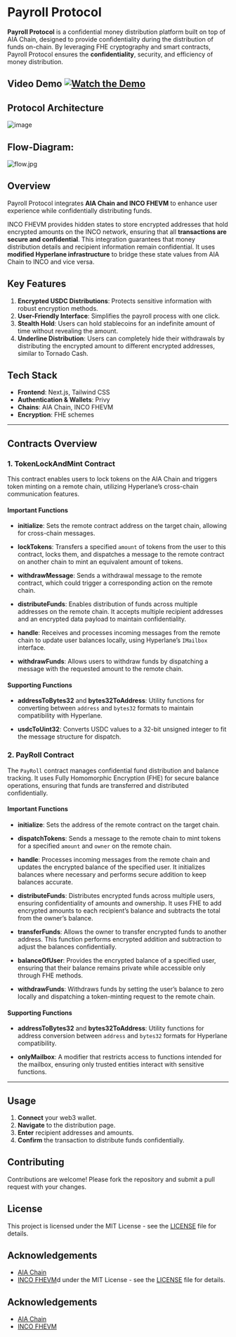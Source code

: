 # Payroll Protocol

**Payroll Protocol** is a confidential money distribution platform built on top of AIA Chain, designed to provide confidentiality during the distribution of funds on-chain. By leveraging FHE cryptography and smart contracts, Payroll Protocol ensures the **confidentiality**, security, and efficiency of money distribution.

## Video Demo [![Watch the Demo](https://img.youtube.com/vi/JWXaH_IXKAc/0.jpg)](https://youtu.be/JWXaH_IXKAc)

## Protocol Architecture 
![image](https://github.com/TechieeGeeeks/PayRoll_Protocol/assets/99035115/f47981a2-395b-4c38-9f6b-47addb97732d)

## Flow-Diagram:
![flow.jpg](https://cdn.dorahacks.io/static/files/190774c66d9b0c61478004b4beda3ee1.jpg)

## Overview
Payroll Protocol integrates **AIA Chain and INCO FHEVM** to enhance user experience while confidentially distributing funds.

INCO FHEVM provides hidden states to store encrypted addresses that hold encrypted amounts on the INCO network, ensuring that all **transactions are secure and confidential**. This integration guarantees that money distribution details and recipient information remain confidential. It uses **modified Hyperlane infrastructure** to bridge these state values from AIA Chain to INCO and vice versa.

## Key Features
1. **Encrypted USDC Distributions**: Protects sensitive information with robust encryption methods.
2. **User-Friendly Interface**: Simplifies the payroll process with one click.
3. **Stealth Hold**: Users can hold stablecoins for an indefinite amount of time without revealing the amount.
4. **Underline Distribution**: Users can completely hide their withdrawals by distributing the encrypted amount to different encrypted addresses, similar to Tornado Cash.

## Tech Stack
- **Frontend**: Next.js, Tailwind CSS
- **Authentication & Wallets**: Privy
- **Chains**: AIA Chain, INCO FHEVM
- **Encryption**: FHE schemes

---

## Contracts Overview

### 1. TokenLockAndMint Contract

This contract enables users to lock tokens on the AIA Chain and triggers token minting on a remote chain, utilizing Hyperlane’s cross-chain communication features.

#### Important Functions

- **initialize**: Sets the remote contract address on the target chain, allowing for cross-chain messages.
  
- **lockTokens**: Transfers a specified `amount` of tokens from the user to this contract, locks them, and dispatches a message to the remote contract on another chain to mint an equivalent amount of tokens.

- **withdrawMessage**: Sends a withdrawal message to the remote contract, which could trigger a corresponding action on the remote chain.

- **distributeFunds**: Enables distribution of funds across multiple addresses on the remote chain. It accepts multiple recipient addresses and an encrypted data payload to maintain confidentiality.

- **handle**: Receives and processes incoming messages from the remote chain to update user balances locally, using Hyperlane’s `IMailbox` interface.

- **withdrawFunds**: Allows users to withdraw funds by dispatching a message with the requested amount to the remote chain.

#### Supporting Functions

- **addressToBytes32** and **bytes32ToAddress**: Utility functions for converting between `address` and `bytes32` formats to maintain compatibility with Hyperlane.

- **usdcToUint32**: Converts USDC values to a 32-bit unsigned integer to fit the message structure for dispatch.

### 2. PayRoll Contract

The `PayRoll` contract manages confidential fund distribution and balance tracking. It uses Fully Homomorphic Encryption (FHE) for secure balance operations, ensuring that funds are transferred and distributed confidentially.

#### Important Functions

- **initialize**: Sets the address of the remote contract on the target chain.

- **dispatchTokens**: Sends a message to the remote chain to mint tokens for a specified `amount` and `owner` on the remote chain.

- **handle**: Processes incoming messages from the remote chain and updates the encrypted balance of the specified user. It initializes balances where necessary and performs secure addition to keep balances accurate.

- **distributeFunds**: Distributes encrypted funds across multiple users, ensuring confidentiality of amounts and ownership. It uses FHE to add encrypted amounts to each recipient’s balance and subtracts the total from the owner’s balance.

- **transferFunds**: Allows the owner to transfer encrypted funds to another address. This function performs encrypted addition and subtraction to adjust the balances confidentially.

- **balanceOfUser**: Provides the encrypted balance of a specified user, ensuring that their balance remains private while accessible only through FHE methods.

- **withdrawFunds**: Withdraws funds by setting the user’s balance to zero locally and dispatching a token-minting request to the remote chain.

#### Supporting Functions

- **addressToBytes32** and **bytes32ToAddress**: Utility functions for address conversion between `address` and `bytes32` formats for Hyperlane compatibility.

- **onlyMailbox**: A modifier that restricts access to functions intended for the mailbox, ensuring only trusted entities interact with sensitive functions.

---

## Usage

1. **Connect** your web3 wallet.
2. **Navigate** to the distribution page.
3. **Enter** recipient addresses and amounts.
4. **Confirm** the transaction to distribute funds confidentially.

## Contributing

Contributions are welcome! Please fork the repository and submit a pull request with your changes.

## License

This project is licensed under the MIT License - see the [LICENSE](LICENSE) file for details.

## Acknowledgements

- [AIA Chain](https://aiachain.org/)
- [INCO FHEVM](https://inco.org/)d under the MIT License - see the [LICENSE](LICENSE) file for details.

## Acknowledgements
- [AIA Chain](https://aiachain.org/)
- [INCO FHEVM](https://inco.org/)

